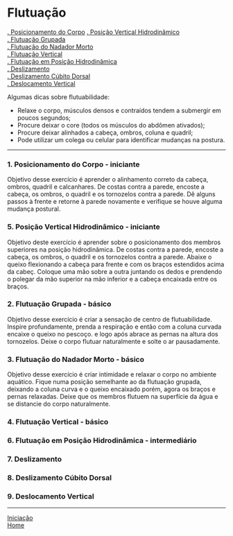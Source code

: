 # Flutuação

[. Posicionamento do Corpo](#)
[. Posição Vertical Hidrodinâmico](#)    
[. Flutuação Grupada](#)   
[. Flutuação do Nadador Morto](#)   
[. Flutuação Vertical](#)   
[. Flutuação em Posição Hidrodinâmica](#)    
[. Deslizamento](#)   
[. Deslizamento Cúbito Dorsal](#)   
[. Deslocamento Vertical](#)   

Algumas dicas sobre flutuabilidade:

+ Relaxe o corpo, músculos densos e contraídos tendem a submergir em poucos segundos;
+ Procure deixar o core (todos os músculos do abdômen ativados);
+ Procure deixar alinhados a cabeça, ombros, coluna e quadril; 
+ Pode utilizar um colega ou celular para identificar mudanças na postura.

---

<a id="1"></a>
### 1. Posicionamento do Corpo - iniciante   
Objetivo desse exercício é aprender o alinhamento correto da cabeça, ombros, quadril e calcanhares. De costas contra a parede, encoste a cabeça, os ombros, o quadril e os tornozelos contra a parede. Dê alguns passos à frente e retorne à parede novamente e verifique se houve alguma mudança postural. 

<a id="5"></a>
### 5. Posição Vertical Hidrodinâmico - iniciante   
Objetivo deste exercício é aprender sobre o posicionamento dos membros superiores na posição hidrodinâmica. De costas contra a parede, encoste a cabeça, os ombros, o quadril e os tornozelos contra a parede. Abaixe o queixo flexionando a cabeça para frente e com os braços estendidos acima da cabeç. Coloque uma mão sobre a outra juntando os dedos e prendendo o polegar da mão superior na mão inferior e a cabeça encaixada entre os braços.

<a id="2"></a>
### 2. Flutuação Grupada - básico   
Objetivo desse exercício é criar a sensação de centro de flutuabilidade. Inspire profundamente, prenda a respiração e então com a coluna curvada encaixe o queixo no pescoço. e logo após abrace as pernas na altura dos tornozelos. Deixe o corpo flutuar naturalmente e solte o ar pausadamente.

<a id="3"></a>
### 3. Flutuação do Nadador Morto - básico   
Objetivo desse exercício é criar intimidade e relaxar o corpo no ambiente aquático. Fique numa posição semelhante ao da flutuação grupada, deixando a coluna curva e o queixo encaixado porém, agora os braços e pernas relaxadas. Deixe que os membros flutuem na superfície da água e se distancie do corpo naturalmente. 

<a id="4"></a>
### 4. Flutuação Vertical - básico

<a id="6"></a>
### 6. Flutuação em Posição Hidrodinâmica - intermediário  
 

<a id="7"></a>
### 7. Deslizamento   


<a id="8"></a>
### 8. Deslizamento Cúbito Dorsal     


<a id="9"></a>
### 9. Deslocamento Vertical    

---

[Iniciação](../iniciando.md)    
[Home](../../README.md)    
